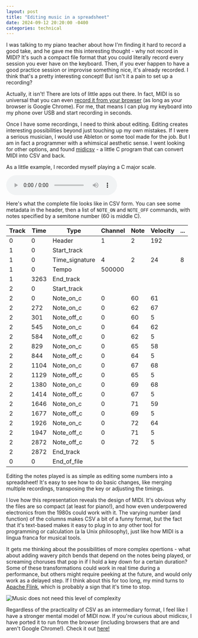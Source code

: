 ```yaml
---
layout: post
title: "Editing music in a spreadsheet"
date: 2024-09-12 20:20:00 -0400
categories: technical
---
```


I was talking to my piano teacher about how I'm finding it hard to record a good take, and he gave me this interesting thought - why not record in MIDI? It's such a compact file format that you could literally record every session you ever have on the keyboard.
Then, if you ever happen to have a good practice session or improvise something nice, it's already recorded.
I think that's a pretty interesting concept!
But isn't it a pain to set up a recording?

Actually, it isn't!
There are lots of little apps out there.
In fact, MIDI is so universal that you can even [record it from your browser](https://midi-recorder.web.app) (as long as your browser is Google Chrome).
For me, that means I can plug my keyboard into my phone over USB and start recording in seconds.

Once I have some recordings, I need to think about editing.
Editing creates interesting possibilities beyond just touching up my own mistakes.
If I were a serious musician, I would use Ableton or some tool made for the job.
But I am in fact a programmer with a whimsical aesthetic sense.
I went looking for other options, and found [midicsv](https://www.fourmilab.ch/webtools/midicsv/) - a little C program that can convert MIDI into CSV and back.

As a little example, I recorded myself playing a C major scale.

<audio controls>
  <source src="{{site.baseurl}}/images/midi2csv/cmajor.mp3" type="audio/mpeg">
  Your browser does not support the audio tag.
</audio>

Here's what the complete file looks like in CSV form.
You can see some metadata in the header, then a list of `NOTE_ON` and `NOTE_OFF` commands, with notes specified by a semitone number (60 is middle C).

| Track | Time | Type           | Channel | Note | Velocity | ... |
| ----- | ---- | -------------- | ------- | ---- | -------- | --- |
| 0     | 0    | Header         | 1       | 2    | 192      |     |
| 1     | 0    | Start_track    |         |      |          |     |
| 1     | 0    | Time_signature | 4       | 2    | 24       | 8   |
| 1     | 0    | Tempo          | 500000  |      |          |     |
| 1     | 3263 | End_track      |         |      |          |     |
| 2     | 0    | Start_track    |         |      |          |     |
| 2     | 0    | Note_on_c      | 0       | 60   | 61       |     |
| 2     | 272  | Note_on_c      | 0       | 62   | 67       |     |
| 2     | 301  | Note_off_c     | 0       | 60   | 5        |     |
| 2     | 545  | Note_on_c      | 0       | 64   | 62       |     |
| 2     | 584  | Note_off_c     | 0       | 62   | 5        |     |
| 2     | 829  | Note_on_c      | 0       | 65   | 58       |     |
| 2     | 844  | Note_off_c     | 0       | 64   | 5        |     |
| 2     | 1104 | Note_on_c      | 0       | 67   | 68       |     |
| 2     | 1129 | Note_off_c     | 0       | 65   | 5        |     |
| 2     | 1380 | Note_on_c      | 0       | 69   | 68       |     |
| 2     | 1414 | Note_off_c     | 0       | 67   | 5        |     |
| 2     | 1646 | Note_on_c      | 0       | 71   | 59       |     |
| 2     | 1677 | Note_off_c     | 0       | 69   | 5        |     |
| 2     | 1926 | Note_on_c      | 0       | 72   | 64       |     |
| 2     | 1947 | Note_off_c     | 0       | 71   | 5        |     |
| 2     | 2872 | Note_off_c     | 0       | 72   | 5        |     |
| 2     | 2872 | End_track      |         |      |          |     |
| 0     | 0    | End_of_file    |         |      |          |     |

Editing the notes played is as simple as editing some numbers into a spreadsheet!
It's easy to see how to do basic changes, like merging multiple recordings, transposing the key or adjusting the timings.

I love how this representation reveals the design of MIDI.
It's obvious why the files are so compact (at least for piano!), and how even underpowered electronics from the 1980s could work with it.
The varying number (and function) of the columns makes CSV a bit of a funny format, but the fact that it's text-based makes it easy to plug in to any other tool for programming or calculation (a la Unix philosophy), just like how MIDI is a lingua franca for musical tools.

It gets me thinking about the possibilities of more complex opertions - what about adding wavery pitch bends that depend on the notes being played, or screaming choruses that pop in if I hold a key down for a certain duration?
Some of these transformations could work in real time during a performance, but others might require peeking at the future, and would only work as a delayed step.
If I think about this for too long, my mind turns to [Apache Flink](https://nightlies.apache.org/flink/flink-docs-release-1.20/docs/concepts/time/), which is probably a sign that it's time to stop.

![Music does not need this level of complexity]({{site.baseurl}}/images/midi2csv/flink_event_processing_time.svg)

Regardless of the practicality of CSV as an intermediary format, I feel like I have a stronger mental model of MIDI now.
If you're curious about midicsv, I have ported it to run from the browser (including browsers that are and aren't Google Chrome!).
Check it out [here!](https://metavee.github.io/midi2csv/)
